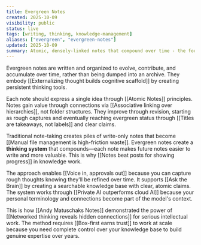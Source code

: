 ```yaml
---
title: Evergreen Notes
created: 2025-10-09
visibility: public
status: live
tags: [writing, thinking, knowledge-management]
aliases: ["evergreen", "evergreen-notes"]
updated: 2025-10-09
summary: Atomic, densely-linked notes that compound over time - the foundation of personal knowledge management.
---
```


Evergreen notes are written and organized to evolve, contribute, and accumulate over time, rather than being dumped into an archive. They embody [[Externalizing thought builds cognitive scaffold]] by creating persistent thinking tools.

Each note should express a single idea through [[Atomic Notes]] principles. Notes gain value through connections via [[Associative linking over hierarchies]], not folder structures. They improve through revision, starting as rough captures and eventually reaching evergreen status through [[Titles are takeaways, not labels]] and clear claims.

Traditional note-taking creates piles of write-only notes that become [[Manual file management is high-friction waste]]. Evergreen notes create a **thinking system** that compounds—each note makes future notes easier to write and more valuable. This is why [[Notes beat posts for showing progress]] in knowledge work.

The approach enables [[Voice in, approvals out]] because you can capture rough thoughts knowing they'll be refined over time. It supports [[Ask the Brain]] by creating a searchable knowledge base with clear, atomic claims. The system works through [[Private AI outperforms cloud AI]] because your personal terminology and connections become part of the model's context.

This is how [[Andy Matuschaks Notes]] demonstrated the power of [[Networked thinking reveals hidden connections]] for serious intellectual work. The method requires [[Box-first earns trust]] to work at scale because you need complete control over your knowledge base to build genuine expertise over years.

